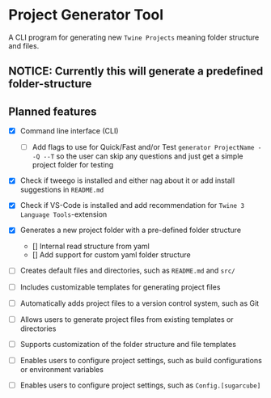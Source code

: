 # Project Generator Tool

A CLI program for generating new `Twine Projects` meaning folder structure and files.

## NOTICE: Currently this will generate a predefined folder-structure

## Planned features

- [x] Command line interface (CLI)
    - [ ] Add flags to use for Quick/Fast and/or Test `generator ProjectName --Q --T` so the user can skip any questions and just get a simple project folder for testing
- [x] Check if tweego is installed and either nag about it or add install suggestions in `README.md`
- [x] Check if VS-Code is installed and add recommendation for `Twine 3 Language Tools`-extension
- [x] Generates a new project folder with a pre-defined folder structure
    - [] Internal read structure from yaml
    - [] Add support for custom yaml folder structure
- [ ] Creates default files and directories, such as `README.md` and `src/`
- [ ] Includes customizable templates for generating project files
- [ ] Automatically adds project files to a version control system, such as Git
- [ ] Allows users to generate project files from existing templates or directories
- [ ] Supports customization of the folder structure and file templates
- [ ] Enables users to configure project settings, such as build configurations or environment variables
- [ ] Enables users to configure project settings, such as `Config.[sugarcube]`

